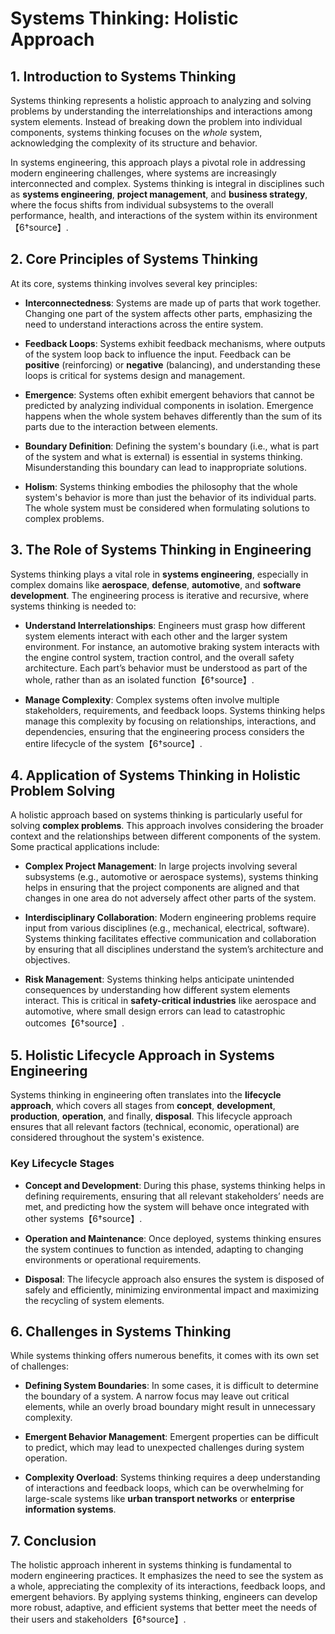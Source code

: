 # Systems Thinking: Holistic Approach

## 1. **Introduction to Systems Thinking**

Systems thinking represents a holistic approach to analyzing and solving problems by understanding the interrelationships and interactions among system elements. Instead of breaking down the problem into individual components, systems thinking focuses on the *whole* system, acknowledging the complexity of its structure and behavior.

In systems engineering, this approach plays a pivotal role in addressing modern engineering challenges, where systems are increasingly interconnected and complex. Systems thinking is integral in disciplines such as **systems engineering**, **project management**, and **business strategy**, where the focus shifts from individual subsystems to the overall performance, health, and interactions of the system within its environment【6†source】.

## 2. **Core Principles of Systems Thinking**

At its core, systems thinking involves several key principles:

- **Interconnectedness**: Systems are made up of parts that work together. Changing one part of the system affects other parts, emphasizing the need to understand interactions across the entire system.
  
- **Feedback Loops**: Systems exhibit feedback mechanisms, where outputs of the system loop back to influence the input. Feedback can be **positive** (reinforcing) or **negative** (balancing), and understanding these loops is critical for systems design and management.
  
- **Emergence**: Systems often exhibit emergent behaviors that cannot be predicted by analyzing individual components in isolation. Emergence happens when the whole system behaves differently than the sum of its parts due to the interaction between elements.

- **Boundary Definition**: Defining the system's boundary (i.e., what is part of the system and what is external) is essential in systems thinking. Misunderstanding this boundary can lead to inappropriate solutions.

- **Holism**: Systems thinking embodies the philosophy that the whole system's behavior is more than just the behavior of its individual parts. The whole system must be considered when formulating solutions to complex problems.

## 3. **The Role of Systems Thinking in Engineering**

Systems thinking plays a vital role in **systems engineering**, especially in complex domains like **aerospace**, **defense**, **automotive**, and **software development**. The engineering process is iterative and recursive, where systems thinking is needed to:

- **Understand Interrelationships**: Engineers must grasp how different system elements interact with each other and the larger system environment. For instance, an automotive braking system interacts with the engine control system, traction control, and the overall safety architecture. Each part’s behavior must be understood as part of the whole, rather than as an isolated function【6†source】.
  
- **Manage Complexity**: Complex systems often involve multiple stakeholders, requirements, and feedback loops. Systems thinking helps manage this complexity by focusing on relationships, interactions, and dependencies, ensuring that the engineering process considers the entire lifecycle of the system【6†source】.

## 4. **Application of Systems Thinking in Holistic Problem Solving**

A holistic approach based on systems thinking is particularly useful for solving **complex problems**. This approach involves considering the broader context and the relationships between different components of the system. Some practical applications include:

- **Complex Project Management**: In large projects involving several subsystems (e.g., automotive or aerospace systems), systems thinking helps in ensuring that the project components are aligned and that changes in one area do not adversely affect other parts of the system.

- **Interdisciplinary Collaboration**: Modern engineering problems require input from various disciplines (e.g., mechanical, electrical, software). Systems thinking facilitates effective communication and collaboration by ensuring that all disciplines understand the system’s architecture and objectives.

- **Risk Management**: Systems thinking helps anticipate unintended consequences by understanding how different system elements interact. This is critical in **safety-critical industries** like aerospace and automotive, where small design errors can lead to catastrophic outcomes【6†source】.

## 5. **Holistic Lifecycle Approach in Systems Engineering**

Systems thinking in engineering often translates into the **lifecycle approach**, which covers all stages from **concept**, **development**, **production**, **operation**, and finally, **disposal**. This lifecycle approach ensures that all relevant factors (technical, economic, operational) are considered throughout the system's existence.

### Key Lifecycle Stages

- **Concept and Development**: During this phase, systems thinking helps in defining requirements, ensuring that all relevant stakeholders’ needs are met, and predicting how the system will behave once integrated with other systems【6†source】.
  
- **Operation and Maintenance**: Once deployed, systems thinking ensures the system continues to function as intended, adapting to changing environments or operational requirements.

- **Disposal**: The lifecycle approach also ensures the system is disposed of safely and efficiently, minimizing environmental impact and maximizing the recycling of system elements.

## 6. **Challenges in Systems Thinking**

While systems thinking offers numerous benefits, it comes with its own set of challenges:

- **Defining System Boundaries**: In some cases, it is difficult to determine the boundary of a system. A narrow focus may leave out critical elements, while an overly broad boundary might result in unnecessary complexity.
  
- **Emergent Behavior Management**: Emergent properties can be difficult to predict, which may lead to unexpected challenges during system operation.
  
- **Complexity Overload**: Systems thinking requires a deep understanding of interactions and feedback loops, which can be overwhelming for large-scale systems like **urban transport networks** or **enterprise information systems**.

## 7. **Conclusion**

The holistic approach inherent in systems thinking is fundamental to modern engineering practices. It emphasizes the need to see the system as a whole, appreciating the complexity of its interactions, feedback loops, and emergent behaviors. By applying systems thinking, engineers can develop more robust, adaptive, and efficient systems that better meet the needs of their users and stakeholders【6†source】.
